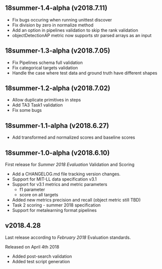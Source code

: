 ## 18summer-1.4-alpha  (v2018.7.11)

* Fix bugs occuring when running unittest discover 
* Fix division by zero in normalize method
* Add an option in pipelines validation to skip the rank validation
* objectDetectionAP metric now supports str parsed arrays as an input

## 18summer-1.3-alpha  (v2018.7.05)

* Fix Pipelines schema full validation
* Fix categorical targets validation
* Handle the case where test data and ground truth have different shapes

## 18summer-1.2-alpha  (v2018.7.02)

* Allow duplicate primitives in steps
* Add TA3 Task1 validation
* Fix some bugs

## 18summer-1.1-alpha  (v2018.6.27)

* Add transformed and normalized scores and baseline scores


## 18summer-1.0-alpha  (v2018.6.10)
First release for *Summer 2018 Evaluation* Validation and Scoring

* Add a CHANGELOG.md file tracking version changes.
* Support for MIT-LL data specification v3.1
* Support for v3.1 metrics and metric parameters
  * f1 parameter
  * score on all targets
* Added new metrics precision and recall (object metric still TBD)
* Task 2 scoring - summer 2018 specification
* Support for metalearning format pipelines


## v2018.4.28
Last release according to *February 2018* Evaluation standards.

Released on April 4th 2018

* Added post-search validation
* Added test script generation
